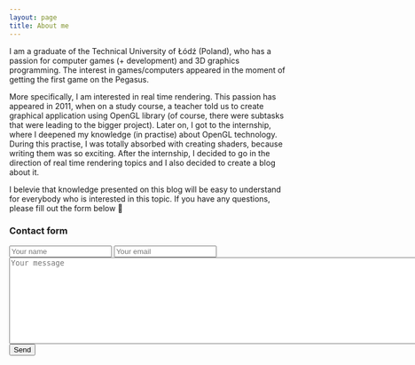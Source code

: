 ```yaml
---
layout: page
title: About me
---
```


I am a graduate of the Technical University of Łódź (Poland), who has a passion for computer games (+ development) and 3D graphics programming. The interest in games/computers appeared in the moment of getting the first game on the Pegasus.

More specifically, I am interested in real time rendering. This passion has appeared in 2011, when on a study course, a teacher told us to create graphical application using OpenGL library (of course, there were subtasks that were leading to the bigger project). Later on, I got to the internship, where I deepened my knowledge (in practise) about OpenGL technology. During this practise, I was totally absorbed with creating shaders, because writing them was so exciting. After the internship, I decided to go in the direction of real time rendering topics and I also decided to create a blog about it.

I belevie that knowledge presented on this blog will be easy to understand for everybody who is interested in this topic. If you have any questions, please fill out the form below 🙂

### Contact form

<form action="https://formspree.io/f/xyyogpdb" method="POST">
  <input type="text" name="name" class="form-control" minlength="3" maxlength="50" placeholder="Your name" required>
  <input type="email" name="_replyto" class="form-control" placeholder="Your email" required>
  <textarea name="message" class="form-control" rows="10" cols="100" placeholder="Your message" required></textarea>
  <button type="submit" class="btn btn-info">Send</button>
</form>
